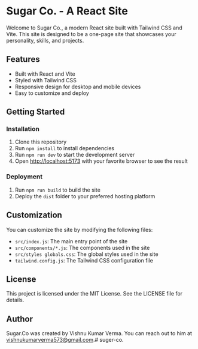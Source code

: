 # Sugar Co. - A React Site

Welcome to Sugar Co., a modern React site built with Tailwind CSS and Vite. This site is designed to be a one-page site that showcases your personality, skills, and projects.

## Features

* Built with React and Vite
* Styled with Tailwind CSS
* Responsive design for desktop and mobile devices
* Easy to customize and deploy

## Getting Started

### Installation

1. Clone this repository
2. Run `npm install` to install dependencies
3. Run `npm run dev` to start the development server
4. Open [http://localhost:5173](http://localhost:5173) with your favorite browser to see the result

### Deployment

1. Run `npm run build` to build the site
2. Deploy the `dist` folder to your preferred hosting platform

## Customization

You can customize the site by modifying the following files:

* `src/index.js`: The main entry point of the site
* `src/components/*.js`: The components used in the site
* `src/styles globals.css`: The global styles used in the site
* `tailwind.config.js`: The Tailwind CSS configuration file

## License

This project is licensed under the MIT License. See the LICENSE file for details.

## Author

Sugar.Co was created by Vishnu Kumar Verma. You can reach out to him at vishnukumarverma573@gmail.com.#   s u g e r - c o . 
 
 

